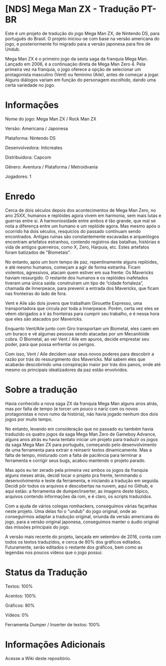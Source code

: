# [NDS] Mega Man ZX - Tradução PT-BR

Este é um projeto de tradução do jogo Mega Man ZX, de Nintendo DS, para português do Brasil. O projeto iniciou-se com base na versão americana do jogo, e posteriormente foi migrado para a versão japonesa para fins de Undub.

Mega Man ZX é o primeiro jogo da sexta saga da franquia Mega Man. Lançado em 2006, é a continuação direta de Mega Man Zero 4. Pela primeira vez na franquia, o jogo oferece a opção de selecionar um protagonista masculino (Vent) ou feminino (Aile), antes de começar a jogar. Alguns diálogos variam em função do personagem escolhido, dando uma certa variedade no jogo.

# Informações

Nome do jogo: Mega Man ZX / Rock Man ZX

Versão: Americana / Japonesa

Plataforma: Nintendo DS

Desenvolvedora: Inticreates

Distribuidora: Capcom

Gênero: Aventura / Plataforma / Metroidvania

Jogadores: 1

# Enredo

Cerca de dois séculos depois dos acontecimentos de Mega Man Zero, no ano 25XX, humanos e replóides agora vivem em harmonia, sem mais lutas e guerras entre si. A harmoniosidade entre ambos é tão grande, que mal se nota a diferença entre um humano e um replóide agora. Mas mesmo após o ocorrido há dois séculos, resquícios do passado continuam sendo encontrados. Antigas ruínas são constantemente escavadas e arqueólogos encontram artefatos estranhos, contendo registros das batalhas, histórias e vida de antigos guerreiros, como X, Zero, Harpuia, etc. Estes artefatos foram batizados de "Biometais".

No entanto, após um bom tempo de paz, repentinamente alguns replóides, e até mesmo humanos, começam a agir de forma estranha. Ficam violentos, agressivos, atacam quem estiver em sua frente: Os Mavericks haviam ressurgido. O restante dos humanos e os replóides inafetados tiveram uma única saída: construíram um tipo de “cidade fortaleza”, chamada de Innerpeace, para prevenir a entrada dos Mavericks, que ficam nas fronteiras do lado de fora.

Vent e Aile são dois jovens que trabalham Girouette Expresso, uma transportadora que circula por toda a Innerpeace. Porém, certa vez eles se vêem obrigados a ir às fronteiras para cumprir seu trabalho, e é nessa hora que eles são atacados por Mavericks.

Enquanto Vent/Aile junto com Giro transportam um Biometal, eles caem em um buraco e vê algumas pessoas sendo atacadas por um Mecanilóide cobra. O Biometal, ao ver Vent / Aile em apuros, decide emprestar seu poder, para que possa enfrentar os perigos.

Com isso, Vent / Aile decidem usar seus novos poderes para descobrir a razão por trás do ressurgimento dos Mavericks. Mal sabem eles que acabarão descobrindo uma conspiração maior por trás dos panos, onde até mesmo os principais idealizadores da paz estão envolvidos.

# Sobre a tradução

Havia conhecido a nova saga ZX da franquia Mega Man alguns anos atrás, mas por falta de tempo (e torcer um pouco o nariz com os novos protagonistas e novo rumo da história), não havia jogado nenhum dos dois jogos por muito tempo.

No entanto, levando em consideração que no passado eu também havia traduzido os quatro jogos da saga Mega Man Zero de Gameboy Advance, alguns anos atrás eu havia tentato iniciar um projeto para traduzir os jogos da saga Mega Man ZX para português, começando pelo desenvolvimento de uma ferramenta para extrair e reinserir textos dinamicamente. Mas a falta de tempo, misturado com a falta de paciência para terminar a ferramenta e corrigir seus bugs, acabou mantendo o projeto parado.

Mas após eu ter zerado pela primeira vez ambos os jogos da franquia alguns meses atrás, decidi tocar o projeto pra frente, terminando o desenvolvimento e teste da ferramenta, e iniciando a tradução em seguida. Decidi pôr todos os arquivos e descobertas na nuvem, aqui no Github, e aqui estão: a ferramenta de dumper/inserter, as imagens deste tópico, arquivos contendo informações da rom, e é claro, os scripts traduzidos.

Com a ajuda de vários colegas romhackers, conseguimos várias façanhas neste projeto. Uma delas foi o "undub" do jogo original, onde ao conseguirmos adaptar a tradução original, oriunda da versão americana do jogo, para a versão original japonesa, conseguimos manter o áudio original das missões principais do jogo.

A versão mais recente do projeto, lançada em setembro de 2016, conta com todos os textos traduzidos, e cerca de 80% dos gráficos editados. Futuramente, serão editados o restante dos gráficos, bem como as legendas nos poucos vídeos que o jogo possui.

# Status da Tradução

Textos: 100%

Acentos: 100%

Gráficos: 80%

Vídeos: 0%

Ferramenta Dumper / Inserter de textos: 100%

# Informações Adicionais

Acesse a Wiki deste repositório.
